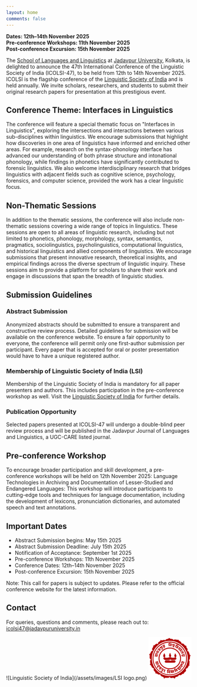 ```yaml
---
layout: home
comments: false
---
```

**Dates: 12th–14th November 2025**  
**Pre-conference Workshops: 11th November 2025**  
**Post-conference Excursion: 15th November 2025**

The [School of Languages and Linguistics](https://jadavpuruniversity.in/academics/school-of-languages-and-linguistics/) at [Jadavpur University](https://jadavpuruniversity.in), Kolkata, is delighted to announce the 47th International Conference of the Linguistic Society of India (ICOLSI-47), to be held from 12th to 14th November 2025. ICOLSI is the flagship conference of the [Linguistic Society of India](https://www.lsi.org.in) and is held annually. We invite scholars, researchers, and students to submit their original research papers for presentation at this prestigious event.

## Conference Theme: Interfaces in Linguistics

The conference will feature a special thematic focus on "Interfaces in Linguistics", exploring the intersections and interactions between various sub-disciplines within linguistics. We encourage submissions that highlight how discoveries in one area of linguistics have informed and enriched other areas. For example, research on the syntax-phonology interface has advanced our understanding of both phrase structure and intonational phonology, while findings in phonetics have significantly contributed to forensic linguistics. We also welcome interdisciplinary research that bridges linguistics with adjacent fields such as cognitive science, psychology, forensics, and computer science, provided the work has a clear linguistic focus.

## Non-Thematic Sessions

In addition to the thematic sessions, the conference will also include non-thematic sessions covering a wide range of topics in linguistics. These sessions are open to all areas of linguistic research, including but not limited to phonetics, phonology, morphology, syntax, semantics, pragmatics, sociolinguistics, psycholinguistics, computational linguistics, and historical linguistics and allied components of linguistics. We encourage submissions that present innovative research, theoretical insights, and empirical findings across the diverse spectrum of linguistic inquiry. These sessions aim to provide a platform for scholars to share their work and engage in discussions that span the breadth of linguistic studies.

## Submission Guidelines

### Abstract Submission

Anonymized abstracts should be submitted to ensure a transparent and constructive review process. Detailed guidelines for submission will be available on the conference website. To ensure a fair opportunity to everyone, the conference will permit only one first-author submission per participant. Every paper that is accepted for oral or poster presentation would have to have a unique registered author.

### Membership of Linguistic Society of India (LSI)

Membership of the Linguistic Society of India is mandatory for all paper presenters and authors. This includes participation in the pre-conference workshop as well. Visit the [Linguistic Society of India](https://www.lsi.org.in) for further details.

### Publication Opportunity

Selected papers presented at ICOLSI-47 will undergo a double-blind peer review process and will be published in the Jadavpur Journal of Languages and Linguistics, a UGC-CARE listed journal.

## Pre-conference Workshop

To encourage broader participation and skill development, a pre-conference workshops will be held on 12th November 2025:
Language Technologies in Archiving and Documentation of Lesser-Studied and Endangered Languages: This workshop will introduce participants to cutting-edge tools and techniques for language documentation, including the development of lexicons, pronunciation dictionaries, and automated speech and text annotations.

## Important Dates

- Abstract Submission begins: May 15th 2025
- Abstract Submission Deadline: July 15th 2025
- Notification of Acceptance: September 1st 2025
- Pre-conference Workshops: 11th November 2025  
- Conference Dates: 12th–14th November 2025  
- Post-conference Excursion: 15th November 2025  

Note: This call for papers is subject to updates. Please refer to the official conference website for the latest information.

## Contact
For queries, questions and comments, please reach out to: <icolsi47@jadavpuruniversity.in>

![Linguistic Society of India](/assets/images/LSI logo.png)
![Jadavpur University](/assets/images/JU_logo.png)




